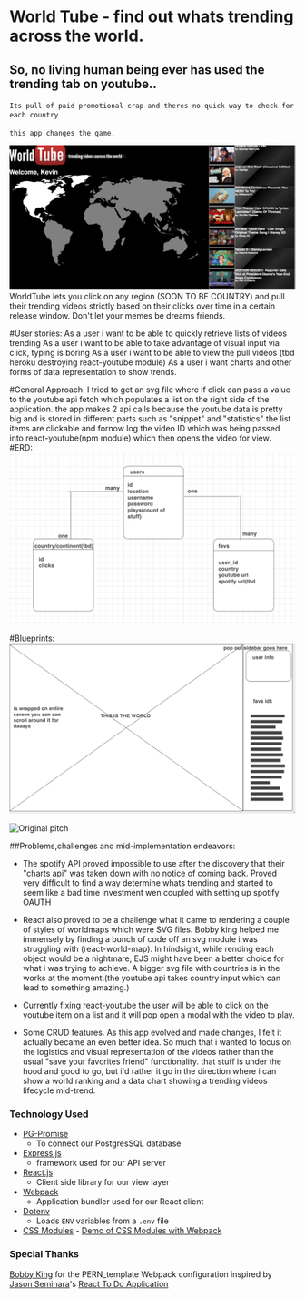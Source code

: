 # World Tube - find out whats trending across the world.
## So, no living human being ever has used the trending tab on youtube..
    Its pull of paid promotional crap and theres no quick way to check for each country

    this app changes the game.
![screen shot](./screenshot.png)
WorldTube lets you click on any region (SOON TO BE COUNTRY) and pull their trending videos strictly based on their clicks over time in a certain release window. Don't let your memes be dreams friends.

#User stories:
As a user i want to be able to quickly retrieve lists of videos trending
As a user i want to be able to take advantage of visual input via click, typing is boring
As a user i want to be able to view the pull videos (tbd heroku destroying react-youtube module)
As a user i want charts and other forms of data representation to show trends.

#General Approach:
 I tried to get an svg file where if click can pass a value to the youtube api fetch which populates a list on the right side of the application. the app makes 2 api calls because the youtube data is pretty big and is stored in different parts such as "snippet" and "statistics"
 the list items are clickable and fornow log the video ID which was being passed into react-youtube(npm module) which then opens the video for view.
#ERD:
![erds boi](./ERD.png)

#Blueprints:
![blueprints](./blueprint.png)

![Original pitch](https://git.generalassemb.ly/wdi-nyc-60/project-4/issues/47)

##Problems,challenges and mid-implementation endeavors:
   - The spotify API proved impossible to use after the discovery that their "charts api" was taken down with no notice of coming back. Proved very difficult to find a way determine whats trending and started to seem like a bad time investment wen coupled with setting up spotify OAUTH

   - React also proved to be a challenge what it came to rendering a couple of styles of worldmaps which were SVG files. Bobby king helped me immensely by finding a bunch of code off an svg module i was struggling with (react-world-map). In hindsight, while rending each object would be a nightmare, EJS might have been a better choice for what i was trying to achieve. A bigger svg file with countries is in the works at the moment.(the youtube api takes country input which can lead to something amazing.)

   - Currently fixing react-youtube the user will be able to click on the youtube item on a list and it will pop open a modal with the video to play.

   - Some CRUD features. As this app evolved and made changes, I felt it actually became an even better idea. So much that i wanted to focus on the logistics and visual representation of the videos rather than the usual "save your favorites friend" functionality. that stuff is under the hood and good to go, but i'd rather it go in the direction where i can show a world ranking and a data chart showing a trending videos lifecycle mid-trend.



### Technology Used
- [PG-Promise](https://github.com/vitaly-t/pg-promise)
  * To connect our PostgresSQL database
- [Express.js](https://expressjs.com/)
  * framework used for our API server
- [React.js](https://facebook.github.io/react/)
  * Client side library for our view layer
- [Webpack](http://webpack.github.io/docs/)
  * Application bundler used for our React client
- [Dotenv](https://github.com/motdotla/dotenv)
  * Loads `ENV` variables from a `.env` file
- [CSS Modules](https://github.com/css-modules/css-modules) - [Demo of CSS Modules with Webpack](https://github.com/css-modules/webpack-demo)


### Special Thanks
[Bobby King](@gittheking) for the PERN_template
Webpack configuration inspired by [Jason Seminara](@jasonseminara)'s [React To Do Application](https://github.com/jasonseminara/react_to-do)
